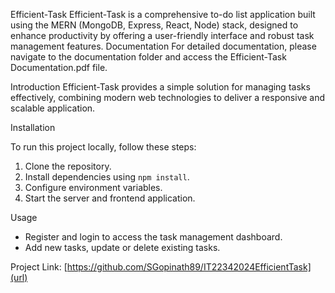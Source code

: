 Efficient-Task
Efficient-Task is a comprehensive to-do list application built using the MERN (MongoDB, Express, React, Node) stack,
 designed to enhance productivity by offering a user-friendly interface and robust task management features.
Documentation
For detailed documentation, please navigate to the documentation folder and access the 
Efficient-Task Documentation.pdf file.

Introduction
Efficient-Task provides a simple solution for managing tasks effectively,
combining modern web technologies to deliver a responsive and scalable application.

Installation

To run this project locally, follow these steps:
1. Clone the repository.
2. Install dependencies using `npm install`.
3. Configure environment variables.
4. Start the server and frontend application.

Usage

- Register and login to access the task management dashboard.
- Add new tasks, update or delete existing tasks.

Project Link:
[https://github.com/SGopinath89/IT22342024EfficientTask](url)

